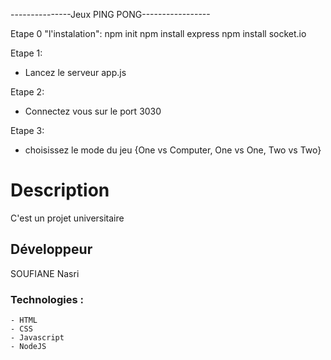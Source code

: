 
---------------Jeux PING PONG-----------------

Etape 0 "l'instalation": 
  npm init
  npm install express
  npm install socket.io

Etape 1:  
  - Lancez le serveur app.js 

Etape 2:
  - Connectez vous sur le port 3030

Etape 3:
  - choisissez le mode du jeu {One vs Computer, One vs One, Two vs Two}

# Description

C'est un projet universitaire

## Développeur

SOUFIANE Nasri

### Technologies :

	- HTML
	- CSS
	- Javascript
	- NodeJS 


